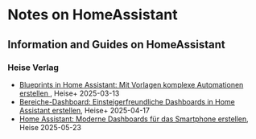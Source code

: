 # Notes on HomeAssistant

## Information and Guides on HomeAssistant

### Heise Verlag
- [Blueprints in Home Assistant: Mit Vorlagen komplexe Automationen erstellen ](https://www.heise.de/ratgeber/Blueprints-in-Home-Assistant-Mit-Vorlagen-komplexe-Automationen-erstellen-10298630.html), Heise+ 2025-03-13
- [Bereiche-Dashboard: Einsteigerfreundliche Dashboards in Home Assistant erstellen](https://www.heise.de/ratgeber/Bereiche-Dashboard-Einsteigerfreundliche-Dashboards-in-Home-Assistant-erstellen-10350771.html), Heise+ 2025-04-17
- [Home Assistant: Moderne Dashboards für das Smartphone erstellen](https://www.heise.de/ratgeber/Home-Assistant-Moderne-Dashboards-fuer-das-Smartphone-erstellen-10362940.html), Heise 2025-05-23
